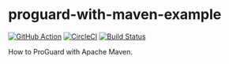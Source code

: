 # proguard-with-maven-example

[![GitHub Action](https://github.com/jinahya/proguard-with-maven-example/workflows/Java%20CI/badge.svg)](https://github.com/jinahya/proguard-with-maven-example/actions?workflow=Java+CI)
[![CircleCI](https://circleci.com/gh/jinahya/proguard-with-maven-example/tree/develop.svg?style=svg)](https://circleci.com/gh/jinahya/proguard-with-maven-example/tree/develop)
[![Build Status](https://travis-ci.org/jinahya/proguard-with-maven-example.svg?branch=master)](https://travis-ci.org/jinahya/proguard-with-maven-example)

How to ProGuard with Apache Maven.
